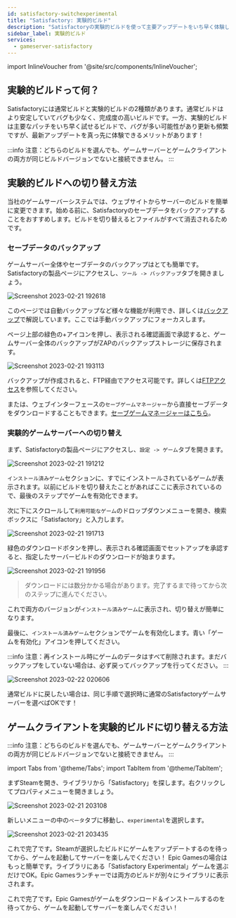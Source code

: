 ```yaml
---
id: satisfactory-switchexperimental
title: "Satisfactory: 実験的ビルド"
description: "Satisfactoryの実験的ビルドを使って主要アップデートをいち早く体験し、ゲームプレイを強化するメリットとリスクをチェック → 今すぐ詳しく知ろう"
sidebar_label: 実験的ビルド
services:
  - gameserver-satisfactory
---
```


import InlineVoucher from '@site/src/components/InlineVoucher';

## 実験的ビルドって何？
Satisfactoryには通常ビルドと実験的ビルドの2種類があります。通常ビルドはより安定していてバグも少なく、完成度の高いビルドです。一方、実験的ビルドは主要なパッチをいち早く試せるビルドで、バグが多い可能性があり更新も頻繁ですが、最新アップデートを真っ先に体験できるメリットがあります！

:::info
注意：どちらのビルドを選んでも、ゲームサーバーとゲームクライアントの両方が同じビルドバージョンでないと接続できません。
:::

<InlineVoucher />

## 実験的ビルドへの切り替え方法
当社のゲームサーバーシステムでは、ウェブサイトからサーバーのビルドを簡単に変更できます。始める前に、Satisfactoryのセーブデータをバックアップすることをおすすめします。ビルドを切り替えるとファイルがすべて消去されるためです。

### セーブデータのバックアップ
ゲームサーバー全体やセーブデータのバックアップはとても簡単です。Satisfactoryの製品ページにアクセスし、`ツール -> バックアップ`タブを開きましょう。

![Screenshot 2023-02-21 192618](https://screensaver01.zap-hosting.com/index.php/s/sMA9kQxoLoozsPa/preview)

このページでは自動バックアップなど様々な機能が利用でき、詳しくは[バックアップ](gameserver-backups.md)で解説しています。ここでは手動バックアップにフォーカスします。

ページ上部の緑色の+アイコンを押し、表示される確認画面で承認すると、ゲームサーバー全体のバックアップがZAPのバックアップストレージに保存されます。

![Screenshot 2023-02-21 193113](https://screensaver01.zap-hosting.com/index.php/s/Gf2XRLzz46WNHHE/preview)

バックアップが作成されると、FTP経由でアクセス可能です。詳しくは[FTPアクセス](gameserver-ftpaccess.md)を参照してください。

または、ウェブインターフェースの`セーブゲームマネージャー`から直接セーブデータをダウンロードすることもできます。[セーブゲームマネージャーはこちら](satisfactory-savegame.md)。

### 実験的ゲームサーバーへの切り替え
まず、Satisfactoryの製品ページにアクセスし、`設定 -> ゲーム`タブを開きます。

![Screenshot 2023-02-21 191212](https://screensaver01.zap-hosting.com/index.php/s/nyksz8LjPtRGq4w/preview)

`インストール済みゲーム`セクションに、すでにインストールされているゲームが表示されます。以前にビルドを切り替えたことがあればここに表示されているので、最後のステップでゲームを有効化できます。

次に下にスクロールして`利用可能なゲーム`のドロップダウンメニューを開き、検索ボックスに「Satisfactory」と入力します。

![Screenshot 2023-02-21 191713](https://screensaver01.zap-hosting.com/index.php/s/CPein9Qctkwp8Yd/preview)

緑色のダウンロードボタンを押し、表示される確認画面でセットアップを承認すると、指定したサーバービルドのダウンロードが始まります。

![Screenshot 2023-02-21 191956](https://screensaver01.zap-hosting.com/index.php/s/C3zwiXf9THNpdDk/preview)

> ダウンロードには数分かかる場合があります。完了するまで待ってから次のステップに進んでください。

これで両方のバージョンが`インストール済みゲーム`に表示され、切り替えが簡単になります。

最後に、`インストール済みゲーム`セクションでゲームを有効化します。青い「ゲームを有効化」アイコンを押してください。

:::info
注意：再インストール時にゲームのデータはすべて削除されます。まだバックアップをしていない場合は、必ず戻ってバックアップを行ってください。
:::

![Screenshot 2023-02-22 020606](https://screensaver01.zap-hosting.com/index.php/s/nmJ56coL946CNBG/preview)

通常ビルドに戻したい場合は、同じ手順で選択時に通常のSatisfactoryゲームサーバーを選べばOKです！

## ゲームクライアントを実験的ビルドに切り替える方法
:::info
注意：どちらのビルドを選んでも、ゲームサーバーとゲームクライアントの両方が同じビルドバージョンでないと接続できません。
:::

import Tabs from '@theme/Tabs';
import TabItem from '@theme/TabItem';

<Tabs>

<TabItem value="Steam" label="Steam" default>
まずSteamを開き、ライブラリから「Satisfactory」を探します。右クリックしてプロパティメニューを開きましょう。

![Screenshot 2023-02-21 203108](https://screensaver01.zap-hosting.com/index.php/s/3iqTTQNQdNpX976/preview)

新しいメニューの中の`ベータ`タブに移動し、`experimental`を選択します。

![Screenshot 2023-02-21 203435](https://screensaver01.zap-hosting.com/index.php/s/PnMTyGWqWd78iZa/preview)

これで完了です。Steamが選択したビルドにゲームをアップデートするのを待ってから、ゲームを起動してサーバーを楽しんでください！
</TabItem>
<TabItem value="Epic Games" label="Epic Games">
Epic Gamesの場合はもっと簡単です。ライブラリにある「Satisfactory Experimental」ゲームを選ぶだけでOK。Epic Gamesランチャーでは両方のビルドが別々にライブラリに表示されます。

これで完了です。Epic Gamesがゲームをダウンロード＆インストールするのを待ってから、ゲームを起動してサーバーを楽しんでください！

</TabItem>
</Tabs>

<InlineVoucher />
